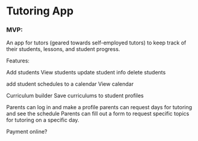 # Tutoring App

### MVP:
An app for tutors (geared towards self-employed tutors) to keep 
track of their students, lessons, and student progress. 

Features:

Add students
View students
update student info
delete students

add student schedules to a calendar 
View calendar

Curriculum builder
Save curriculums to student profiles



Parents can log in and make a profile
parents can request days for tutoring and see the schedule
Parents can fill out a form to request specific topics for tutoring
on a specific day.


Payment online?

